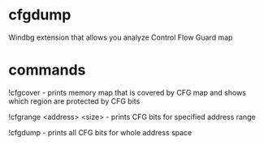 # cfgdump
Windbg extension that allows you analyze Control Flow Guard map

# commands

!cfgcover - prints memory map that is covered by CFG map and shows which region are protected by CFG bits

!cfgrange \<address\> \<size\> - prints CFG bits for specified address range

!cfgdump - prints all CFG bits for whole address space
